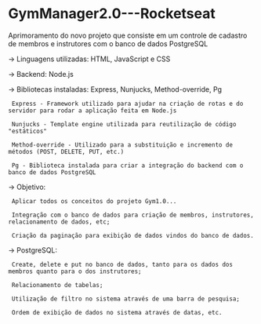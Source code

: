 # GymManager2.0---Rocketseat
Aprimoramento do novo projeto que consiste em um controle de cadastro de membros e instrutores com o banco de dados PostgreSQL

-> Linguagens utilizadas: HTML, JavaScript e CSS

-> Backend: Node.js

-> Bibliotecas instaladas: Express, Nunjucks, Method-override, Pg

     Express - Framework utilizado para ajudar na criação de rotas e do servidor para rodar a aplicação feita em Node.js

     Nunjucks - Template engine utilizada para reutilização de código "estáticos"
     
     Method-override - Utilizado para a substituição e incremento de métodos (POST, DELETE, PUT, etc.)
     
     Pg - Biblioteca instalada para criar a integração do backend com o banco de dados PostgreSQL

-> Objetivo: 

     Aplicar todos os conceitos do projeto Gym1.0...
     
     Integração com o banco de dados para criação de membros, instrutores, relacionamento de dados, etc;
     
     Criação da paginação para exibição de dados vindos do banco de dados.
     
     
-> PostgreSQL:

     Create, delete e put no banco de dados, tanto para os dados dos membros quanto para o dos instrutores;
     
     Relacionamento de tabelas;
     
     Utilização de filtro no sistema através de uma barra de pesquisa;
     
     Ordem de exibição de dados no sistema através de datas, etc.

